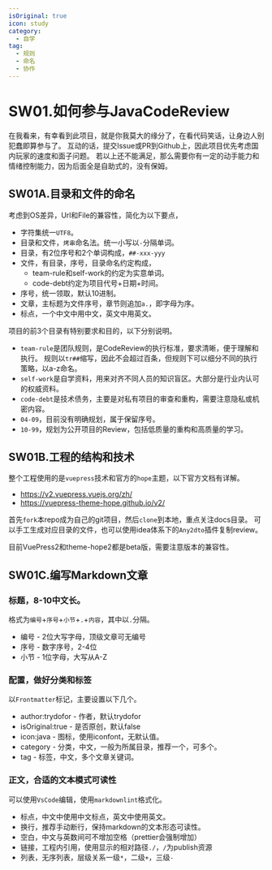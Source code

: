 ```yaml
---
isOriginal: true
icon: study
category:
  - 自学
tag:
  - 规则
  - 命名
  - 协作
---
```


# SW01.如何参与JavaCodeReview

在我看来，有幸看到此项目，就是你我莫大的缘分了，在看代码笑话，让身边人别犯蠢即算参与了。
互动的话，提交Issue或PR到Github上，因此项目优先考虑国内玩家的速度和面子问题。
若以上还不能满足，那么需要你有一定的动手能力和情绪控制能力，因为后面全是自助式的，没有保姆。

## SW01A.目录和文件的命名

考虑到OS差异，Url和File的兼容性，简化为以下要点，

* 字符集统一`UTF8`。
* 目录和文件，`烤串`命名法。统一小写以`-`分隔单词。
* 目录，有2位序号和2个单词构成，`##-xxx-yyy`
* 文件，有目录，序号，目录命名约定构成，
  + team-rule和self-work的约定为实意单词。
  + code-debt约定为项目代号+日期+时间。
* 序号，统一领取，默认10进制。
* 文章，主标题为文件序号，章节则追加`a.`，即字母为序。
* 标点，一个中文中用中文，英文中用英文。

项目的前3个目录有特别要求和目的，以下分别说明。

* `team-rule`是团队规则，是CodeReview的执行标准，要求清晰，便于理解和执行。
  规则以`tr##`缩写，因此不会超过百条，但规则下可以细分不同的执行策略，以a-z命名。
* `self-work`是自学资料，用来对齐不同人员的知识盲区。大部分是行业内认可的权威资料。
* `code-debt`是技术债务，主要是对私有项目的审查和重构，需要注意隐私或机密内容。
* `04-09`，目前没有明确规划，属于保留序号。
* `10-99`，规划为公开项目的Review，包括低质量的重构和高质量的学习。

## SW01B.工程的结构和技术

整个工程使用的是`vuepress`技术和官方的`hope`主题，以下官方文档有详解。

* <https://v2.vuepress.vuejs.org/zh/>
* <https://vuepress-theme-hope.github.io/v2/>

首先`fork`本repo成为自己的git项目，然后`clone`到本地，重点关注docs目录。
可以手工生成对应目录的文件，也可以使用idea体系下的`Any2dto`插件复制review。

目前VuePress2和theme-hope2都是beta版，需要注意版本的兼容性。

## SW01C.编写Markdown文章

### 标题，8-10中文长。

格式为`编号`+`序号`+`小节`+`.`+`内容`，其中以`.`分隔。

* 编号 - 2位大写字母，顶级文章可无编号
* 序号 - 数字序号，2-4位
* 小节 - 1位字母，大写从A-Z

### 配置，做好分类和标签

以`Frontmatter`标记，主要设置以下几个。

* author:trydofor - 作者，默认trydofor
* isOriginal:true - 是否原创，默认false
* icon:java - 图标，使用iconfont，无默认值。
* category - 分类，中文，一般为所属目录，推荐一个，可多个。
* tag - 标签，中文，多个文章关键词。

### 正文，合适的文本模式可读性

可以使用`VsCode`编辑，使用`markdownlint`格式化。

* 标点，中文中使用中文标点，英文中使用英文。
* 换行，推荐手动断行，保持markdown的文本形态可读性。
* 空白，中文与英数间可不增加空格（prettier会强制增加）
* 链接，工程内引用，使用显示的相对路径`./`，`/`为publish资源
* 列表，无序列表，层级关系一级`*`，二级`+`，三级`-`
